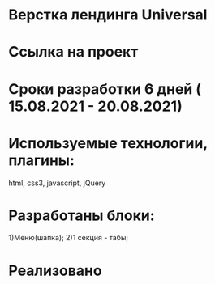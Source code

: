 # Верстка лендинга Universal

# Ссылка на проект

# Сроки разработки 6 дней ( 15.08.2021 - 20.08.2021)

# Используемые технологии, плагины:

html, css3, javascript, jQuery

# Разработаны блоки:

1)Меню(шапка);
2)1 секция - табы;

# Реализовано
